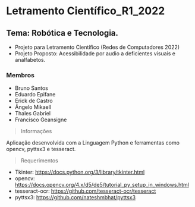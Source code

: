 # Letramento Científico_R1_2022
## Tema: Robótica e Tecnologia.

* Projeto para Letramento Científico (Redes de Computadores 2022)
* Projeto Proposto: Acessibilidade por audio a deficientes visuais e analfabetos.

### Membros

- Bruno Santos
- Eduardo Epifane
- Erick de Castro
- Ângelo Mikaell
- Thales Gabriel
- Francisco Geansigne

> Informações

Aplicação desenvolvida com a Linguagem Python e ferramentas como opencv, pyttsx3 e tesseract.

> Requerimentos

* Tkinter: https://docs.python.org/3/library/tkinter.html
* opencv: https://docs.opencv.org/4.x/d5/de5/tutorial_py_setup_in_windows.html
* tesseract-ocr: https://github.com/tesseract-ocr/tesseract
* pyttsx3: https://github.com/nateshmbhat/pyttsx3
